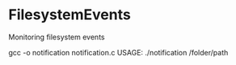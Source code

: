 # FilesystemEvents
Monitoring filesystem events

gcc -o notification notification.c
USAGE: ./notification /folder/path
